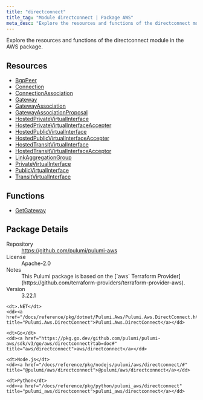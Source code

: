 ```yaml
---
title: "directconnect"
title_tag: "Module directconnect | Package AWS"
meta_desc: "Explore the resources and functions of the directconnect module in the AWS package."
---
```


<!-- WARNING: this file was generated by Pulumi Docs Generator. -->
<!-- Do not edit by hand unless you're certain you know what you are doing! -->

Explore the resources and functions of the directconnect module in the AWS package.

<h2 id="resources">Resources</h2>
<ul class="api">
    <li><a href="bgppeer" title="BgpPeer"><span class="symbol resource"></span>BgpPeer</a></li>
    <li><a href="connection" title="Connection"><span class="symbol resource"></span>Connection</a></li>
    <li><a href="connectionassociation" title="ConnectionAssociation"><span class="symbol resource"></span>ConnectionAssociation</a></li>
    <li><a href="gateway" title="Gateway"><span class="symbol resource"></span>Gateway</a></li>
    <li><a href="gatewayassociation" title="GatewayAssociation"><span class="symbol resource"></span>GatewayAssociation</a></li>
    <li><a href="gatewayassociationproposal" title="GatewayAssociationProposal"><span class="symbol resource"></span>GatewayAssociationProposal</a></li>
    <li><a href="hostedprivatevirtualinterface" title="HostedPrivateVirtualInterface"><span class="symbol resource"></span>HostedPrivateVirtualInterface</a></li>
    <li><a href="hostedprivatevirtualinterfaceaccepter" title="HostedPrivateVirtualInterfaceAccepter"><span class="symbol resource"></span>HostedPrivateVirtualInterfaceAccepter</a></li>
    <li><a href="hostedpublicvirtualinterface" title="HostedPublicVirtualInterface"><span class="symbol resource"></span>HostedPublicVirtualInterface</a></li>
    <li><a href="hostedpublicvirtualinterfaceaccepter" title="HostedPublicVirtualInterfaceAccepter"><span class="symbol resource"></span>HostedPublicVirtualInterfaceAccepter</a></li>
    <li><a href="hostedtransitvirtualinterface" title="HostedTransitVirtualInterface"><span class="symbol resource"></span>HostedTransitVirtualInterface</a></li>
    <li><a href="hostedtransitvirtualinterfaceacceptor" title="HostedTransitVirtualInterfaceAcceptor"><span class="symbol resource"></span>HostedTransitVirtualInterfaceAcceptor</a></li>
    <li><a href="linkaggregationgroup" title="LinkAggregationGroup"><span class="symbol resource"></span>LinkAggregationGroup</a></li>
    <li><a href="privatevirtualinterface" title="PrivateVirtualInterface"><span class="symbol resource"></span>PrivateVirtualInterface</a></li>
    <li><a href="publicvirtualinterface" title="PublicVirtualInterface"><span class="symbol resource"></span>PublicVirtualInterface</a></li>
    <li><a href="transitvirtualinterface" title="TransitVirtualInterface"><span class="symbol resource"></span>TransitVirtualInterface</a></li>
</ul>

<h2 id="functions">Functions</h2>
<ul class="api">
    <li><a href="getgateway" title="GetGateway"><span class="symbol function"></span>GetGateway</a></li>
</ul>

<h2 id="package-details">Package Details</h2>
<dl class="package-details">
	<dt>Repository</dt>
	<dd><a href="https://github.com/pulumi/pulumi-aws">https://github.com/pulumi/pulumi-aws</a></dd>
	<dt>License</dt>
	<dd>Apache-2.0</dd>
	<dt>Notes</dt>
	<dd>This Pulumi package is based on the [`aws` Terraform Provider](https://github.com/terraform-providers/terraform-provider-aws).</dd>
	<dt>Version</dt>
	<dd>3.22.1</dd>
</dl>



<dl class="tabular">

    <dt>.NET</dt>
    <dd><a href="/docs/reference/pkg/dotnet/Pulumi.Aws/Pulumi.Aws.DirectConnect.html" title="Pulumi.Aws.DirectConnect">Pulumi.Aws.DirectConnect</a></dd>

    <dt>Go</dt>
    <dd><a href="https://pkg.go.dev/github.com/pulumi/pulumi-aws/sdk/v3/go/aws/directconnect?tab=doc#" title="aws/directconnect">aws/directconnect</a></dd>

    <dt>Node.js</dt>
    <dd><a href="/docs/reference/pkg/nodejs/pulumi/aws/directconnect/#" title="@pulumi/aws/directconnect">@pulumi/aws/directconnect</a></dd>

    <dt>Python</dt>
    <dd><a href="/docs/reference/pkg/python/pulumi_aws/directconnect" title="pulumi_aws/directconnect">pulumi_aws/directconnect</a></dd>

</dl>

